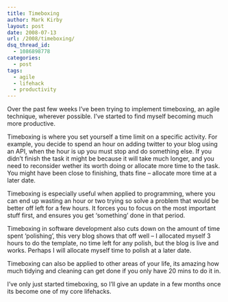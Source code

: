```yaml
---
title: Timeboxing
author: Mark Kirby
layout: post
date: 2008-07-13
url: /2008/timeboxing/
dsq_thread_id:
  - 1086898778
categories:
  - post
tags:
  - agile
  - lifehack
  - productivity
---
```

Over the past few weeks I&#8217;ve been trying to implement timeboxing, an agile technique, wherever possible. I&#8217;ve started to find myself becoming much more productive.

Timeboxing is where you set yourself a time limit on a specific activity. For example, you decide to spend an hour on adding twitter to your blog using an API, when the hour is up you must stop and do something else. If you didn&#8217;t finish the task it might be because it will take much longer, and you need to reconsider wether its worth doing or allocate more time to the task. You might have been close to finishing, thats fine &#8211; allocate more time at a later date.

Timeboxing is especially useful when applied to programming, where you can end up wasting an hour or two trying so solve a problem that would be better off left for a few hours. It forces you to focus on the most important stuff first, and ensures you get &#8216;something&#8217; done in that period.

Timeboxing in software development also cuts down on the amount of time spent &#8216;polishing&#8217;, this very blog shows that off well &#8211; I allocated myself 3 hours to do the template, no time left for any polish, but the blog is live and works. Perhaps I will allocate myself time to polish at a later date.

Timeboxing can also be applied to other areas of your life, its amazing how much tidying and cleaning can get done if you only have 20 mins to do it in.

I&#8217;ve only just started timeboxing, so I&#8217;ll give an update in a few months once its become one of my core lifehacks.